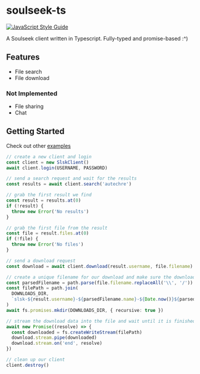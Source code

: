 # soulseek-ts

[![JavaScript Style Guide](https://img.shields.io/npm/v/soulseek-ts)](https://www.npmjs.com/package/soulseek-ts)

A Soulseek client written in Typescript. Fully-typed and promise-based :^)

## Features

- File search
- File download

### Not Implemented

- File sharing
- Chat

## Getting Started

Check out other [examples](https://github.com/jgchk/soulseek-ts/tree/main/examples)

```ts
// create a new client and login
const client = new SlskClient()
await client.login(USERNAME, PASSWORD)

// send a search request and wait for the results
const results = await client.search('autechre')

// grab the first result we find
const result = results.at(0)
if (!result) {
  throw new Error('No results')
}

// grab the first file from the result
const file = result.files.at(0)
if (!file) {
  throw new Error('No files')
}

// send a download request
const download = await client.download(result.username, file.filename)

// create a unique filename for our download and make sure the downloads directory exists
const parsedFilename = path.parse(file.filename.replaceAll('\\', '/'))
const filePath = path.join(
  DOWNLOADS_DIR,
  `slsk-${result.username}-${parsedFilename.name}-${Date.now()}${parsedFilename.ext}`
)
await fs.promises.mkdir(DOWNLOADS_DIR, { recursive: true })

// stream the download data into the file and wait until it is finished
await new Promise((resolve) => {
  const downloaded = fs.createWriteStream(filePath)
  download.stream.pipe(downloaded)
  download.stream.on('end', resolve)
})

// clean up our client
client.destroy()
```
